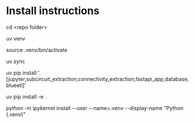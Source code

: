 # Install instructions

cd \<repo folder\>

uv venv

source .venv/bin/activate

uv sync

uv pip install '.[jupyter,subcircuit_extraction,connectivity_extraction,fastapi_app,database,blueetl]'

uv pip install -e .

python -m ipykernel install --user --name=.venv --display-name "Python (.venv)"
